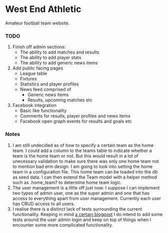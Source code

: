 # West End Athletic

Amateur football team website.

### TODO

1. Finish off admin sections:
	- The ability to add matches and results
	- The ability to add player stats
	- The ability to add generic news items
2. Add public facing pages
	- League table
	- Fixtures
	- Statistics and player profiles
	- News feed comprised of
		- Generic news items
		- Results, upcoming matches etc
3. Facebook integration
	- Basic like functionality
	- Comments for results, player profiles and news items
	- Facebook open graph events for results and goals etc

### Notes

1. I am still undecided as of how to specify a certain team as the home team.
	 I could add a column to the teams table to indicate whether a team is the 
	 home team or not. But this would result in a lot of unecessary validation 
	 to make sure there was only one home team not to mention bad erm design.
	 I am going to look into setting the home team in a configuration file. This
	 home team can be loaded into the db as seed data. I can then extend the Team
	 model with a helper method such as .home_team? to determine home team logic.
2. The user management is a little off just now. I suppose I can implement two types of
	 admin user, one as the super admin and one that has access to everything apart 
	 from user management. Currently each user has CRUD access to all users. 
3. I realise there is a distinct lack of tests surrounding the current functionality.
	 Keeping in mind [a certain blogpost](http://37signals.com/svn/posts/3159-testing-like-the-tsa)
	 I do intend to add some tests around the user admin login and keep on top of
	 things when I encounter some more complicated functionality.